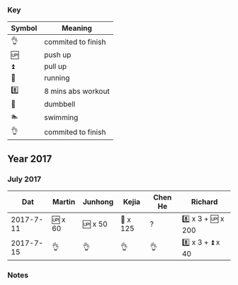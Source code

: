 ### Key

| Symbol            | Meaning               |
|-------------------|-----------------------|
| :ok_hand:         | commited to finish    |
| :up:              | push up               |
| :arrow_double_up: | pull up               |
| :runner:          | running               |
| :eight:           | 8 mins abs workout    |
| :muscle:          | dumbbell              |
| :swimmer:         | swimming              |
| :ok_hand:         | commited to finish    |


## Year 2017

### July 2017

| Dat       | Martin        | Junhong       | Kejia         | Chen He       |Richard        |
|-----------|---------------|---------------|---------------|---------------|---------------|
| 2017-7-11 | :up: x 60     | :up: x 50     | :muscle: x 125| ?             | :eight: x 3 + :up: x 200 |
| 2017-7-15 | :ok_hand:     | :ok_hand:     | :ok_hand:     | :ok_hand:     | :eight: x 3 + :arrow_double_up: x 40 |

### Notes

